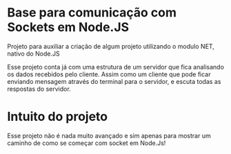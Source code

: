 # Base para comunicação com Sockets em Node.JS

Projeto para auxiliar a criação de algum projeto utilizando o modulo NET, nativo do Node.JS

Esse projeto conta já com uma estrutura de um servidor que fica analisando os dados recebidos pelo cliente.
Assim como um cliente que pode ficar enviando mensagem através do terminal para o servidor, e escuta todas as respostas do servidor.

# Intuito do projeto
Esse projeto não é nada muito avançado e sim apenas para mostrar um caminho de como se começar com socket em Node.Js!
